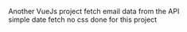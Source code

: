  Another VueJs project
 fetch email data from the API      
 simple date fetch  no css done for this project                                     
